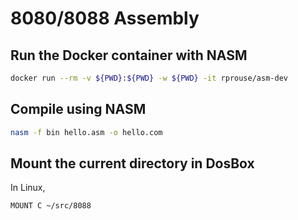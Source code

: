 # 8080/8088 Assembly

## Run the Docker container with NASM

```sh
docker run --rm -v ${PWD}:${PWD} -w ${PWD} -it rprouse/asm-dev
```

## Compile using NASM

```sh
nasm -f bin hello.asm -o hello.com
```

## Mount the current directory in DosBox

In Linux,

```sh
MOUNT C ~/src/8088
```
